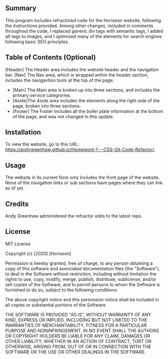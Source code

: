 ## Summary

This program includes refractored code for the Horiseon website, following the instructions provided. Among other changes, included in comments throughout the code, I replaced generic div tags with semantic tags, I added alt tags to images, and I optimized many of the elements for search engines following basic SEO principles.


## Table of Contents (Optional)

[Header] The Header area includes the website header and the navigation bar. 
[Nav] The Nav area, which is wrapped within the header section, includes the navigavtion tools at the top of the page.
* [Main] The Main area is broken up into three sections, and includes the primary service categrories.
* [Aside]The Aside area includes the elements along the right side of the page, broken into three sections.
* [Footer] The Footer includes all the boiler plate information at the bottom of the page, and was not changed in this update.

## Installation

To view the website, go to this URL: https://andygreenhaw.github.io/Homework-1---CSS-Git-Code-Refactor/.

## Usage 

The website in its current form only includes the front page of the website. None of the navigation links or sub sections have pages where they can link as of yet.

## Credits

Andy Greenhaw administered the refractor edits to the latest repo.

## License

MIT License

Copyright (c) [2020] [Horiseon]

Permission is hereby granted, free of charge, to any person obtaining a copy
of this software and associated documentation files (the "Software"), to deal
in the Software without restriction, including without limitation the rights
to use, copy, modify, merge, publish, distribute, sublicense, and/or sell
copies of the Software, and to permit persons to whom the Software is
furnished to do so, subject to the following conditions:

The above copyright notice and this permission notice shall be included in all
copies or substantial portions of the Software.

THE SOFTWARE IS PROVIDED "AS IS", WITHOUT WARRANTY OF ANY KIND, EXPRESS OR
IMPLIED, INCLUDING BUT NOT LIMITED TO THE WARRANTIES OF MERCHANTABILITY,
FITNESS FOR A PARTICULAR PURPOSE AND NONINFRINGEMENT. IN NO EVENT SHALL THE
AUTHORS OR COPYRIGHT HOLDERS BE LIABLE FOR ANY CLAIM, DAMAGES OR OTHER
LIABILITY, WHETHER IN AN ACTION OF CONTRACT, TORT OR OTHERWISE, ARISING FROM,
OUT OF OR IN CONNECTION WITH THE SOFTWARE OR THE USE OR OTHER DEALINGS IN THE
SOFTWARE.
